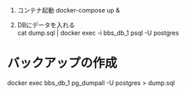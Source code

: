 1. コンテナ起動 
docker-compose up &

2. DBにデータを入れる  
cat dump.sql | docker exec -i bbs_db_1  psql -U postgres


# バックアップの作成
docker exec  bbs_db_1 pg_dumpall -U postgres > dump.sql


